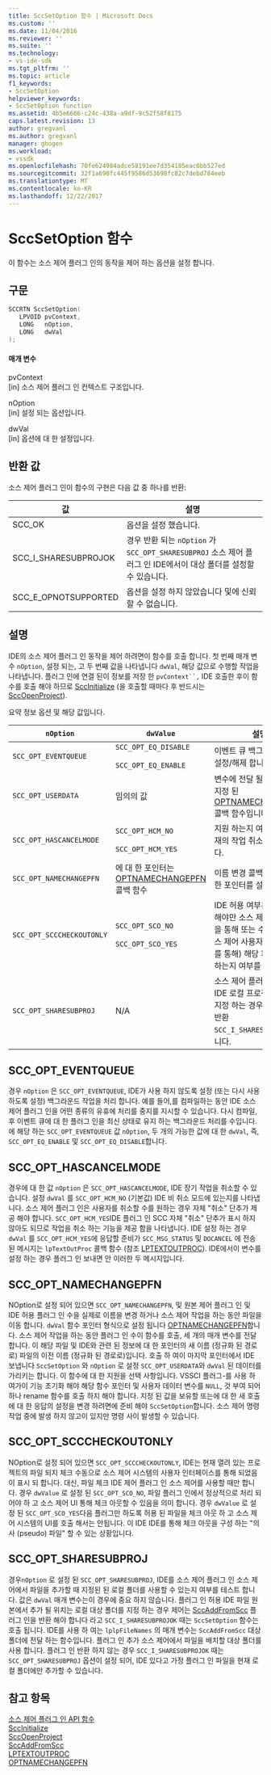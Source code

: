 ```yaml
---
title: SccSetOption 함수 | Microsoft Docs
ms.custom: ''
ms.date: 11/04/2016
ms.reviewer: ''
ms.suite: ''
ms.technology:
- vs-ide-sdk
ms.tgt_pltfrm: ''
ms.topic: article
f1_keywords:
- SccSetOption
helpviewer_keywords:
- SccSetOption function
ms.assetid: 4b5e6666-c24c-438a-a9df-9c52f58f8175
caps.latest.revision: 13
author: gregvanl
ms.author: gregvanl
manager: ghogen
ms.workload:
- vssdk
ms.openlocfilehash: 70fe624984adce58191ee7d354185eac0bb527ed
ms.sourcegitcommit: 32f1a690fc445f9586d53698fc82c7debd784eeb
ms.translationtype: MT
ms.contentlocale: ko-KR
ms.lasthandoff: 12/22/2017
---
```

# <a name="sccsetoption-function"></a>SccSetOption 함수
이 함수는 소스 제어 플러그 인의 동작을 제어 하는 옵션을 설정 합니다.  
  
## <a name="syntax"></a>구문  
  
```cpp  
SCCRTN SccSetOption(  
   LPVOID pvContext,  
   LONG   nOption,  
   LONG   dwVal  
);  
```  
  
#### <a name="parameters"></a>매개 변수  
 pvContext  
 [in] 소스 제어 플러그 인 컨텍스트 구조입니다.  
  
 nOption  
 [in] 설정 되는 옵션입니다.  
  
 dwVal  
 [in] 옵션에 대 한 설정입니다.  
  
## <a name="return-value"></a>반환 값  
 소스 제어 플러그 인이 함수의 구현은 다음 값 중 하나를 반환:  
  
|값|설명|  
|-----------|-----------------|  
|SCC_OK|옵션을 설정 했습니다.|  
|SCC_I_SHARESUBPROJOK|경우 반환 되는 `nOption` 가 `SCC_OPT_SHARESUBPROJ` 소스 제어 플러그 인 IDE에서이 대상 폴더를 설정할 수 있습니다.|  
|SCC_E_OPNOTSUPPORTED|옵션을 설정 하지 않았습니다 및에 신뢰할 수 없습니다.|  
  
## <a name="remarks"></a>설명  
 IDE의 소스 제어 플러그 인 동작을 제어 하려면이 함수를 호출 합니다. 첫 번째 매개 변수 `nOption`, 설정 되는, 고 두 번째 값을 나타냅니다 `dwVal`, 해당 값으로 수행할 작업을 나타냅니다. 플러그 인에 연결 된이 정보를 저장 한 `pvContext``,` IDE 호출한 후이 함수를 호출 해야 하므로 [SccInitialize](../extensibility/sccinitialize-function.md) (을 호출할 때마다 후 반드시는 [SccOpenProject](../extensibility/sccopenproject-function.md)).  
  
 요약 정보 옵션 및 해당 값입니다.  
  
|`nOption`|`dwValue`|설명|  
|---------------|---------------|-----------------|  
|`SCC_OPT_EVENTQUEUE`|`SCC_OPT_EQ_DISABLE`<br /><br /> `SCC_OPT_EQ_ENABLE`|이벤트 큐 백그라운드 하는 설정/해제 합니다.|  
|`SCC_OPT_USERDATA`|임의의 값|변수에 전달 될 사용자 값을 지정 된 [OPTNAMECHANGEPFN](../extensibility/optnamechangepfn.md) 콜백 함수입니다.|  
|`SCC_OPT_HASCANCELMODE`|`SCC_OPT_HCM_NO`<br /><br /> `SCC_OPT_HCM_YES`|지원 하는지 여부를 IDE 현재의 작업 취소를 나타냅니다.|  
|`SCC_OPT_NAMECHANGEPFN`|에 대 한 포인터는 [OPTNAMECHANGEPFN](../extensibility/optnamechangepfn.md) 콜백 함수|이름 변경 콜백 함수에 대 한 포인터를 설정합니다.|  
|`SCC_OPT_SCCCHECKOUTONLY`|`SCC_OPT_SCO_NO`<br /><br /> `SCC_OPT_SCO_YES`|IDE 허용 여부은 체크 아웃 해야만 소스 제어 플러그 인을 통해 또는 수동으로 (소스 제어 사용자 인터페이스를 통해) 해당 파일을 검사 하는지 여부를 나타냅니다.|  
|`SCC_OPT_SHARESUBPROJ`|N/A|소스 제어 플러그 인 허용 IDE 로컬 프로젝트 폴더를 지정 하는 경우 플러그 인 반환 `SCC_I_SHARESUBPROJOK`합니다.|  
  
## <a name="sccopteventqueue"></a>SCC_OPT_EVENTQUEUE  
 경우 `nOption` 은 `SCC_OPT_EVENTQUEUE`, IDE가 사용 하지 않도록 설정 (또는 다시 사용 하도록 설정) 백그라운드 작업을 처리 합니다. 예를 들어,를 컴파일하는 동안 IDE 소스 제어 플러그 인을 어떤 종류의 유휴에 처리를 중지를 지시할 수 있습니다. 다시 컴파일, 후 이벤트 큐에 대 한 플러그 인을 최신 상태로 유지 하는 백그라운드 처리를 수입니다. 에 해당 하는 `SCC_OPT_EVENTQUEUE` 값 `nOption`, 두 개의 가능한 값에 대 한 `dwVal`, 즉, `SCC_OPT_EQ_ENABLE` 및 `SCC_OPT_EQ_DISABLE`합니다.  
  
## <a name="sccopthascancelmode"></a>SCC_OPT_HASCANCELMODE  
 경우에 대 한 값 `nOption` 은 `SCC_OPT_HASCANCELMODE`, IDE 장기 작업을 취소할 수 있습니다. 설정 `dwVal` 를 `SCC_OPT_HCM_NO` (기본값) IDE 비 취소 모드에 있는지를 나타냅니다. 소스 제어 플러그 인은 사용자를 취소할 수를 원하는 경우 자체 "취소" 단추가 제공 해야 합니다. `SCC_OPT_HCM_YES`IDE 플러그 인 SCC 자체 "취소" 단추가 표시 하지 않아도 되므로 작업을 취소 하는 기능을 제공 함을 나타냅니다. IDE 설정 하는 경우 `dwVal` 를 `SCC_OPT_HCM_YES`에 응답할 준비가 `SCC_MSG_STATUS` 및 `DOCANCEL` 에 전송 된 메시지는 `lpTextOutProc` 콜백 함수 (참조 [LPTEXTOUTPROC](../extensibility/lptextoutproc.md)). IDE에서이 변수를 설정 하는 경우 플러그 인 보내면 안 이러한 두 메시지입니다.  
  
## <a name="sccoptnamechangepfn"></a>SCC_OPT_NAMECHANGEPFN  
 NOption로 설정 되어 있으면 `SCC_OPT_NAMECHANGEPFN`, 및 원본 제어 플러그 인 및 IDE 허용 플러그 인 수을 실제로 이름을 변경 하거나 소스 제어 작업을 하는 동안 파일을 이동 합니다. `dwVal` 함수 포인터 형식으로 설정 됩니다 [OPTNAMECHANGEPFN](../extensibility/optnamechangepfn.md)합니다. 소스 제어 작업을 하는 동안 플러그 인 수이 함수를 호출, 세 개의 매개 변수를 전달 합니다. 이 해당 파일 및 IDE와 관련 된 정보에 대 한 포인터의 새 이름 (정규화 된 경로로) 파일의 이전 이름 (정규화 된 경로로)입니다. 호출 하 여이 마지막 포인터에서 IDE 보냅니다 `SccSetOption` 와 `nOption` 로 설정 `SCC_OPT_USERDATA`와 `dwVal` 된 데이터를 가리키는 합니다. 이 함수에 대 한 지원을 선택 사항입니다. VSSCI 플러그-를 사용 하 여가이 기능 초기화 해야 해당 함수 포인터 및 사용자 데이터 변수를 `NULL`, 것 부여 되어 하나 rename 함수를 호출 하지 해야 합니다. 지정 된 값을 보유할 또는에 대 한 새 호출에 대 한 응답의 설정을 변경 하려면에 준비 해야 `SccSetOption`합니다. 소스 제어 명령 작업 중에 발생 하지 않고이 있지만 명령 사이 발생할 수 있습니다.  
  
## <a name="sccoptscccheckoutonly"></a>SCC_OPT_SCCCHECKOUTONLY  
 NOption로 설정 되어 있으면 `SCC_OPT_SCCCHECKOUTONLY`, IDE는 현재 열려 있는 프로젝트의 파일 되지 체크 수동으로 소스 제어 시스템의 사용자 인터페이스를 통해 되었음이 표시 되 합니다. 대신, 파일 체크 IDE 제어 플러그 인 소스 제어를 사용할 때만 합니다. 경우 `dwValue` 로 설정 된 `SCC_OPT_SCO_NO`, 파일 플러그 인에서 정상적으로 처리 되어야 하 고 소스 제어 UI 통해 체크 아웃할 수 있음을 의미 합니다. 경우 `dwValue` 로 설정 된 `SCC_OPT_SCO_YES`다음 플러그만 하도록 허용 된 파일을 체크 아웃 하 고 소스 제어 시스템의 UI를 호출 해서는 안됩니다. 이 IDE IDE를 통해 체크 아웃을 구성 하는 "의사 (pseudo) 파일" 할 수 있는 상황입니다.  
  
## <a name="sccoptsharesubproj"></a>SCC_OPT_SHARESUBPROJ  
 경우`nOption` 로 설정 된 `SCC_OPT_SHARESUBPROJ`, IDE를 소스 제어 플러그 인 소스 제어에서 파일을 추가할 때 지정된 된 로컬 폴더를 사용할 수 있는지 여부를 테스트 합니다. 값은 `dwVal` 매개 변수는이 경우에 중요 하지 않습니다. 플러그 인 허용 IDE 파일 원본에서 추가 될 위치는 로컬 대상 폴더를 지정 하는 경우 제어는 [SccAddFromScc](../extensibility/sccaddfromscc-function.md) 플러그 인을 반환 해야 합니다 라고 `SCC_I_SHARESUBPROJOK` 때는 `SccSetOption` 함수는 호출 됩니다. IDE를 사용 하 여는 `lplpFileNames` 의 매개 변수는 `SccAddFromScc` 대상 폴더에 전달 하는 함수입니다. 플러그 인 추가 소스 제어에서 파일을 배치할 대상 폴더를 사용 합니다. 플러그 인 반환 하지 않는 경우 `SCC_I_SHARESUBPROJOK` 때는 `SCC_OPT_SHARESUBPROJ` 옵션이 설정 되어, IDE 있다고 가정 플러그 인 파일을 현재 로컬 폴더에만 추가할 수 있습니다.  
  
## <a name="see-also"></a>참고 항목  
 [소스 제어 플러그 인 API 함수](../extensibility/source-control-plug-in-api-functions.md)   
 [SccInitialize](../extensibility/sccinitialize-function.md)   
 [SccOpenProject](../extensibility/sccopenproject-function.md)   
 [SccAddFromScc](../extensibility/sccaddfromscc-function.md)   
 [LPTEXTOUTPROC](../extensibility/lptextoutproc.md)   
 [OPTNAMECHANGEPFN](../extensibility/optnamechangepfn.md)